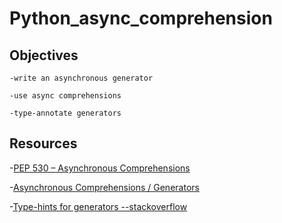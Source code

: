 # Python_async_comprehension

## Objectives

    -write an asynchronous generator

    -use async comprehensions

    -type-annotate generators

## Resources

 -[PEP 530 – Asynchronous Comprehensions](https://peps.python.org/pep-0530/)

 -[Asynchronous Comprehensions / Generators](https://www.blog.pythonlibrary.org/2017/02/14/whats-new-in-python-asynchronous-comprehensions-generators/)

 -[Type-hints for generators --stackoverflow](https://www.blog.pythonlibrary.org/2017/02/14/whats-new-in-python-asynchronous-comprehensions-generators/)

